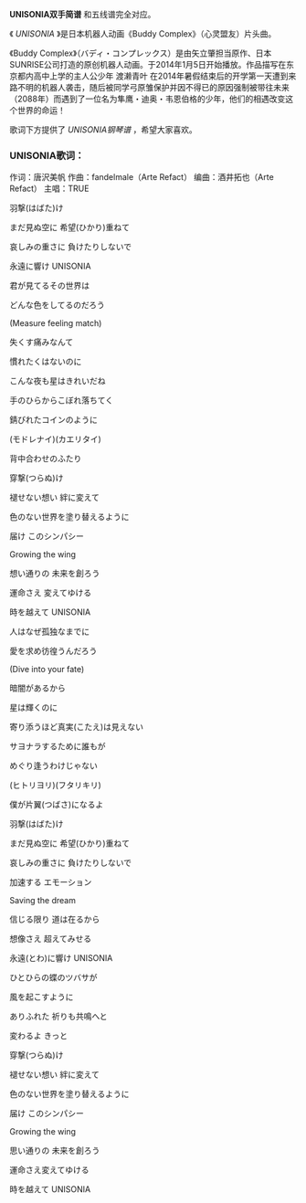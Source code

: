 

**UNISONIA双手简谱** 和五线谱完全对应。

  
《 _UNISONIA_ 》是日本机器人动画《Buddy Complex》（心灵盟友）片头曲。

  
《Buddy
Complex》（バディ・コンプレックス）是由矢立肇担当原作、日本SUNRISE公司打造的原创机器人动画。于2014年1月5日开始播放。作品描写在东京都内高中上学的主人公少年
渡濑青叶
在2014年暑假结束后的开学第一天遭到来路不明的机器人袭击，随后被同学弓原雏保护并因不得已的原因强制被带往未来（2088年）而遇到了一位名为隼鹰・迪奥・韦恩伯格的少年，他们的相遇改变这个世界的命运！

  
歌词下方提供了 _UNISONIA钢琴谱_ ，希望大家喜欢。

### UNISONIA歌词：

作词：唐沢美帆 作曲：fandelmale（Arte Refact） 编曲：酒井拓也（Arte Refact） 主唱：TRUE

羽撃(はばた)け

まだ見ぬ空に 希望(ひかり)重ねて

哀しみの重さに 負けたりしないで

永遠に響け UNISONIA

君が見てるその世界は

どんな色をしてるのだろう

(Measure feeling match)

失くす痛みなんて

慣れたくはないのに

こんな夜も星はきれいだね

手のひらからこぼれ落ちてく

錆びれたコインのように

(モドレナイ)(カエリタイ)

背中合わせのふたり

穿撃(つらぬ)け

褪せない想い 絆に変えて

色のない世界を塗り替えるように

届け このシンパシー

Growing the wing

想い通りの 未来を創ろう

運命さえ 変えてゆける

時を越えて UNISONIA

人はなぜ孤独なまでに

愛を求め彷徨うんだろう

(Dive into your fate)

暗闇があるから

星は輝くのに

寄り添うほど真実(こたえ)は見えない

サヨナラするために誰もが

めぐり逢うわけじゃない

(ヒトリヨリ)(フタリキリ)

僕が片翼(つばさ)になるよ

羽撃(はばた)け

まだ見ぬ空に 希望(ひかり)重ねて

哀しみの重さに 負けたりしないで

加速する エモーション

Saving the dream

信じる限り 道は在るから

想像さえ 超えてみせる

永遠(とわ)に響け UNISONIA

ひとひらの蝶のツバサが

風を起こすように

ありふれた 祈りも共鳴へと

変わるよ きっと

穿撃(つらぬ)け

褪せない想い 絆に変えて

色のない世界を塗り替えるように

届け このシンパシー

Growing the wing

思い通りの 未来を創ろう

運命さえ変えてゆける

時を越えて UNISONIA

